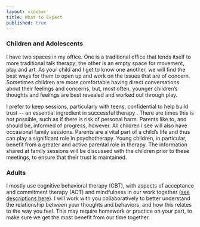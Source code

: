 ```yaml
---
layout: sidebar
title: What to Expect
published: true
---
```


### Children and Adolescents

I have two spaces in my office.  One is a traditional office that lends itself to more traditional talk therapy; the other is an empty space for movement, play and art.  As your child and I get to know one another, we will find the best ways for them to open up and work on the issues that are of concern.  Sometimes children are more comfortable having direct conversations about their feelings and concerns, but, most often, younger children’s thoughts and feelings are best revealed and worked out through play.

I prefer to keep sessions, particularly with teens, confidential to help build trust -- an essential ingredient in successful therapy . There are times this is not possible, such as if there is risk of personal harm. Parents like to, and should be, informed of progress, however. All children I see will also have occasional family sessions. Parents are a vital part of a child’s life and thus can play a significant role in psychotherapy. Young children, in particular, benefit from a greater and active parental role in therapy. The information shared at family sessions will be discussed with the children prior to these meetings, to ensure that their trust is maintained.

### Adults

I mostly use cognitive behavioral therapy (CBT), with aspects of acceptance and commitment therapy (ACT) and mindfulness in our work together ([see descriptions here](/resources/#typesOfPsychotherapy)). I will work with you collaboratively to better understand the relationship between your thoughts and behaviors, and how this relates to the way you feel. This may require homework or practice on your part, to make sure we get the most benefit from our time together.